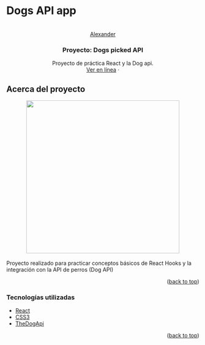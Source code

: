 # Dogs API app
<br />
<div align="center" id="top">
  <a href="https://github.com/othneildrew/Best-README-Template">
    Alexander
  </a>

  <h3 align="center">Proyecto: Dogs picked API</h3>

  <p align="center">
    Proyecto de práctica React y la Dog api.
    <br />
    <a href="https://dogsapi-react-app.netlify.app/" target="_blank">Ver en línea</a>
    ·
  </p>
</div>

<!-- ABOUT THE PROJECT -->
## Acerca del proyecto

<div align="center">
    <img src="https://i.postimg.cc/B6PdsZf0/image.png" width="400px"</img> 
</div>

<br/>
Proyecto realizado para practicar conceptos básicos de React Hooks y la integración con la API de perros (Dog API)

<p align="right">(<a href="#top">back to top</a>)</p>

### Tecnologías utilizadas

* [React](https://es.reactjs.org/)
* [CSS3](https://developer.mozilla.org/es/docs/Web/CSS)
* [TheDogApi](https://docs.thedogapi.com/)


<p align="right">(<a href="#top">back to top</a>)</p>

